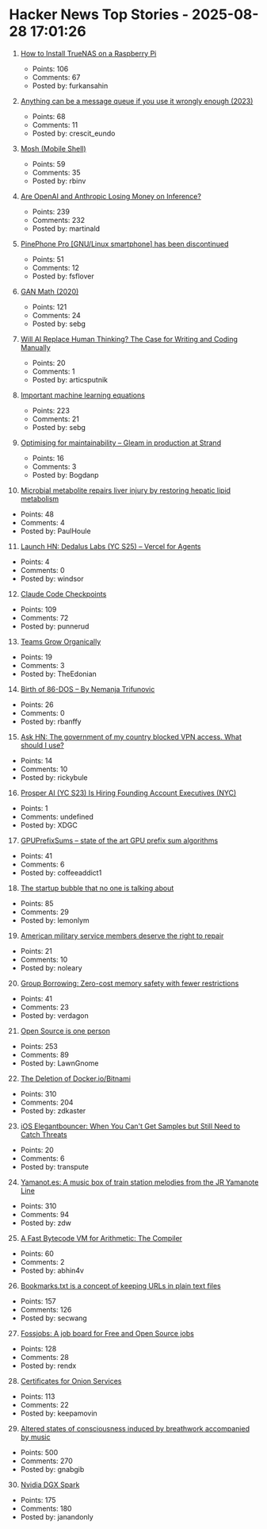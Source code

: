 # Hacker News Top Stories - 2025-08-28 17:01:26

1. [How to Install TrueNAS on a Raspberry Pi](https://www.jeffgeerling.com/blog/2025/how-install-truenas-on-raspberry-pi)
   - Points: 106
   - Comments: 67
   - Posted by: furkansahin

2. [Anything can be a message queue if you use it wrongly enough (2023)](https://xeiaso.net/blog/anything-message-queue)
   - Points: 68
   - Comments: 11
   - Posted by: crescit_eundo

3. [Mosh (Mobile Shell)](https://mosh.org)
   - Points: 59
   - Comments: 35
   - Posted by: rbinv

4. [Are OpenAI and Anthropic Losing Money on Inference?](https://martinalderson.com/posts/are-openai-and-anthropic-really-losing-money-on-inference/)
   - Points: 239
   - Comments: 232
   - Posted by: martinald

5. [PinePhone Pro [GNU/Linux smartphone] has been discontinued](https://social.treehouse.systems/@pine64/115027515081143369)
   - Points: 51
   - Comments: 12
   - Posted by: fsflover

6. [GAN Math (2020)](https://jaketae.github.io/study/gan-math/)
   - Points: 121
   - Comments: 24
   - Posted by: sebg

7. [Will AI Replace Human Thinking? The Case for Writing and Coding Manually](https://www.ssp.sh/brain/will-ai-replace-humans/)
   - Points: 20
   - Comments: 1
   - Posted by: articsputnik

8. [Important machine learning equations](https://chizkidd.github.io//2025/05/30/machine-learning-key-math-eqns/)
   - Points: 223
   - Comments: 21
   - Posted by: sebg

9. [Optimising for maintainability – Gleam in production at Strand](https://gleam.run/case-studies/strand/)
   - Points: 16
   - Comments: 3
   - Posted by: Bogdanp

10. [Microbial metabolite repairs liver injury by restoring hepatic lipid metabolism](https://journals.asm.org/doi/10.1128/mbio.01718-25)
   - Points: 48
   - Comments: 4
   - Posted by: PaulHoule

11. [Launch HN: Dedalus Labs (YC S25) – Vercel for Agents](undefined)
   - Points: 4
   - Comments: 0
   - Posted by: windsor

12. [Claude Code Checkpoints](https://claude-checkpoints.com/)
   - Points: 109
   - Comments: 72
   - Posted by: punnerud

13. [Teams Grow Organically](https://frederickvanbrabant.com/blog/2025-08-22-how-teams-grow-organically/)
   - Points: 19
   - Comments: 3
   - Posted by: TheEdonian

14. [Birth of 86-DOS – By Nemanja Trifunovic](https://nemanjatrifunovic.substack.com/p/birth-of-86-dos)
   - Points: 26
   - Comments: 0
   - Posted by: rbanffy

15. [Ask HN: The government of my country blocked VPN access. What should I use?](undefined)
   - Points: 14
   - Comments: 10
   - Posted by: rickybule

16. [Prosper AI (YC S23) Is Hiring Founding Account Executives (NYC)](https://jobs.ashbyhq.com/prosper-ai/29684590-4cec-4af2-bb69-eb5c6d595fb8)
   - Points: 1
   - Comments: undefined
   - Posted by: XDGC

17. [GPUPrefixSums – state of the art GPU prefix sum algorithms](https://github.com/b0nes164/GPUPrefixSums)
   - Points: 41
   - Comments: 6
   - Posted by: coffeeaddict1

18. [The startup bubble that no one is talking about](https://tj401.com/blog/formd/index.html)
   - Points: 85
   - Comments: 29
   - Posted by: lemonlym

19. [American military service members deserve the right to repair](https://www.militarytimes.com/opinion/2025/07/11/why-service-members-deserve-the-right-to-repair/)
   - Points: 21
   - Comments: 10
   - Posted by: noleary

20. [Group Borrowing: Zero-cost memory safety with fewer restrictions](https://verdagon.dev/blog/group-borrowing)
   - Points: 41
   - Comments: 23
   - Posted by: verdagon

21. [Open Source is one person](https://opensourcesecurity.io/2025/08-oss-one-person/)
   - Points: 253
   - Comments: 89
   - Posted by: LawnGnome

22. [The Deletion of Docker.io/Bitnami](https://community.broadcom.com/tanzu/blogs/beltran-rueda-borrego/2025/08/18/how-to-prepare-for-the-bitnami-changes-coming-soon)
   - Points: 310
   - Comments: 204
   - Posted by: zdkaster

23. [iOS Elegantbouncer: When You Can't Get Samples but Still Need to Catch Threats](https://www.msuiche.com/posts/elegantbouncer-when-you-cant-get-the-samples-but-still-need-to-catch-the-threat/)
   - Points: 20
   - Comments: 6
   - Posted by: transpute

24. [Yamanot.es: A music box of train station melodies from the JR Yamanote Line](https://yamanot.es/)
   - Points: 310
   - Comments: 94
   - Posted by: zdw

25. [A Fast Bytecode VM for Arithmetic: The Compiler](https://abhinavsarkar.net/posts/arithmetic-bytecode-vm-compiler/)
   - Points: 60
   - Comments: 2
   - Posted by: abhin4v

26. [Bookmarks.txt is a concept of keeping URLs in plain text files](https://github.com/soulim/bookmarks.txt)
   - Points: 157
   - Comments: 126
   - Posted by: secwang

27. [Fossjobs: A job board for Free and Open Source jobs](https://www.fossjobs.net/)
   - Points: 128
   - Comments: 28
   - Posted by: rendx

28. [Certificates for Onion Services](https://onionservices.torproject.org/research/proposals/usability/certificates/)
   - Points: 113
   - Comments: 22
   - Posted by: keepamovin

29. [Altered states of consciousness induced by breathwork accompanied by music](https://journals.plos.org/plosone/article?id=10.1371/journal.pone.0329411)
   - Points: 500
   - Comments: 270
   - Posted by: gnabgib

30. [Nvidia DGX Spark](https://www.nvidia.com/en-us/products/workstations/dgx-spark/)
   - Points: 175
   - Comments: 180
   - Posted by: janandonly

